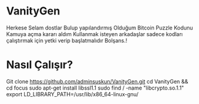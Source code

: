 # VanityGen

Herkese Selam dostlar Bulup yapılandırmış Olduğum Bitcoin Puzzle Kodunu Kamuya açma kararı aldım Kullanmak isteyen arkadaşlar sadece kodları çalıştırmak için yetki verip başlatmalıdır Bolşans.!

# Nasıl Çalışır?

Git clone https://github.com/adminsuskun/VanityGen.git
cd VanityGen && cd focus
sudo apt-get install libssl1.1
sudo find / -name "libcrypto.so.1.1"
export LD_LIBRARY_PATH=/usr/lib/x86_64-linux-gnu/

